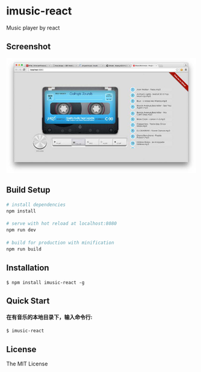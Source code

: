 # imusic-react

Music player by react

## Screenshot

![](./screenshot.jpg)

## Build Setup

``` bash
# install dependencies
npm install

# serve with hot reload at localhost:8080
npm run dev

# build for production with minification
npm run build
```

## Installation

```shell
$ npm install imusic-react -g
```

## Quick Start

#### 在有音乐的本地目录下，输入命令行:

```shell
$ imusic-react
```

## License

The MIT License
